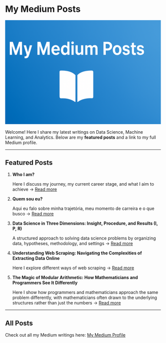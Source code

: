 # My Medium Posts 

![Banner](medium_posts.png)

Welcome! Here I share my latest writings on Data Science, Machine Learning, and Analytics. Below are my **featured posts** and a link to my full Medium profile.  

---

## Featured Posts

1. **Who I am?**
   
    Here I discuss my journey, my current career stage, and what I aim to achieve → [Read more](https://medium.com/@thiago.guimaraes.sto/who-am-i-536d9f9dfd02)
   
2. **Quem sou eu?**

   Aqui eu falo sobre minha trajetória, meu momento de carreira e o que busco → [Read more](https://medium.com/@thiago.guimaraes.sto/quem-sou-eu-e838b2dd7a91)
   
3. **Data Science in Three Dimensions: Insight, Procedure, and Results (I, P, R)**

   A structured approach to solving data science problems by organizing data, hypotheses, methodology, and settings  → [Read more](https://medium.com/@thiago.guimaraes.sto/thinking-about-data-science-structurally-the-quadruple-d-h-m-s-781eee1af2ff)
   
4. **Understanding Web Scraping: Navigating the Complexities of Extracting Data Online**

   Here I explore different ways of web scraping → [Read more](https://medium.com/@thiago.guimaraes.sto/understanding-web-scraping-navigating-the-complexities-of-extracting-data-online-8fc4f588279a)
   
5. **The Magic of Modular Arithmetic: How Mathematicians and Programmers See It Differently**

   Here I show how programmers and mathematicians approach the same problem differently, with mathematicians often drawn to the underlying structures rather than just the numbers → [Read more](https://medium.com/@thiago.guimaraes.sto/the-magic-of-modular-arithmetic-how-mathematicians-and-programmers-see-it-differently-a96929f114b8)

---

## All Posts

Check out all my Medium writings here: [My Medium Profile](https://medium.com/@thiago.guimaraes.sto)

